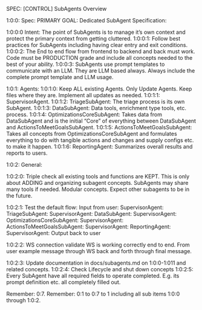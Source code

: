 SPEC: [CONTROL] SubAgents Overview

1:0:0: Spec: PRIMARY GOAL: Dedicated SubAgent Specification: 

1:0:0:0 Intent: The point of SubAgents is to manage it’s own context and protect the primary context from getting cluttered.
1:0:0:1: Follow best practices for SubAgents including having clear entry and exit conditions.
1:0:0:2: The End to end flow from frontend to backend and back must work. Code must be PRODUCTION grade and include all concepts needed to the best of your ability.
1:0:0:3: SubAgents use prompt templates to communicate with an LLM. They are LLM based always. Always include the complete prompt template and LLM usage.

1:0:1: Agents:
1:0:1:0: Keep ALL existing Agents. Only Update Agents. Keep files where they are. Implement all updates as needed.
1:0:1:1: SupervisorAgent.
1:0:1:2: TriageSubAgent: The triage process is its own SubAgent.
1:0:1:3: DataSubAgent: Data tools, enrichment type tools, etc. process.
1:0:1:4: OptimizationsCoreSubAgent: Takes data from DataSubAgent and is the initial “Core” of everything between DataSubAgent and ActionsToMeetGoalsSubAgent.
1:0:1:5: ActionsToMeetGoalsSubAgent: Takes all concepts from OptimizationsCoreSubAgent and formulates everything to do with tangible actions and changes and supply configs etc. to make it happen.
1:0:1:6: ReportingAgent: Summarizes overall results and reports to users.

1:0:2: General:

1:0:2:0: Triple check all existing tools and functions are KEPT. This is only about ADDING and organizing subagent concepts. SubAgents may share many tools if needed.  Modular concepts. Expect other subagents to be in the future.

1:0:2:1: Test the default flow: Input from user: SupervisorAgent: TriageSubAgent: SupervisorAgent: DataSubAgent: SupervisorAgent: OptimizationsCoreSubAgent: SupervisorAgent: ActionsToMeetGoalsSubAgent: SupervisorAgent: ReportingAgent: SupervisorAgent: Output back to user

1:0:2:2: WS connection validate WS is working correctly end to end. From user example message through WS back and forth through final message.

1:0:2:3: Update documentation in docs/subagents.md on 1:0:0-1:011 and related concepts.
1:0:2:4: Check Lifecycle and shut down concepts
1:0:2:5: Every SubAgent have all required fields to operate completed. E.g. its prompt definition etc. all completely filled out. 

Remember: 0:7.  Remember: 0:1 to 0:7 to 1 including all sub items 1:0:0 through 1:0:2.
